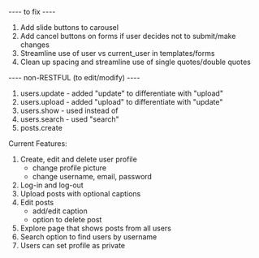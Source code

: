 ---- to fix ----
1. Add slide buttons to carousel
2. Add cancel buttons on forms if user decides not to submit/make changes
3. Streamline use of user vs current_user in templates/forms
4. Clean up spacing and streamline use of single quotes/double quotes

---- non-RESTFUL (to edit/modify) ----
1. users.update - added "update" to differentiate with "upload"
2. users.upload - added "upload" to differentiate with "update"
3. users.show - used <username> instead of <id>
4. users.search - used "search"
5. posts.create

Current Features:
1. Create, edit and delete user profile
    - change profile picture
    - change username, email, password
2. Log-in and log-out
3. Upload posts with optional captions
4. Edit posts
    - add/edit caption
    - option to delete post
5. Explore page that shows posts from all users
6. Search option to find users by username
7. Users can set profile as private

<!-- 6 July 2021 -->
<!-- ---- features to add ----
- validation for casing in username > only allow lower_case?

---- questions ----
- should header live in "_layout.html"? as more pages are added, the if/else might get bloated over time, or should a new header be rendered in each page according to the page's requirement?

---- feedback/comments ----
1. Good work on using remember=True!
2. You can change the FLASK_ENV to production to test the error 500 page, just cause an error to happen in one of your route and then visit it. But as long as the other error handler works, the 500 one should work as well.
3. Headers can actually stay in layout, because some pages are shown for both logged in and non logged in users, so those pages doesn't need to be in the if else statement
4. For the displaying of error in your sign up form, you're doing a loop for every single category, in this case you might wanna consider changing errors to a dictionary instead of a list.
5. For the user_loader for flask-login, you might wanna change User.get_by_id into get_or_none because the docs specifies that if somehow given id doesn't correspond to a user, it should return None
6. Overall nicely done! Good job on understanding the docs and setting up flask-login! -->

<!-- 7 July 2021 -->
<!-- ---- current issues ----
- users.update only works if all fields are provided new values even though setattr should only apply if there is a key (empty fields checked to make sure no new keys are created)
- when tried uploading image, received werkzeug.exceptions.HTTPException.wrap.<locals>.newcls: 400 Bad Request: KeyError: 'username'
which refers to users/views.py line 49 - however, users.update works on its own, but cause an error in users.upload < is there a reason/correlation to this? does clicking upload also causes a submit for the users.update form?

---- feedback/comments ----
1. You might wanna first fix the logic error in the update first, because right now, it only loops through 1 key, then after that, you save and return, which ends the function, meaning the other keys don't get saved [fixed]
2. This is a problem with the url that you have, both update and upload have the same url, so it went in the first one, ignoring your upload [fixed]
- Try fixing these and see if the first problem persists -->
